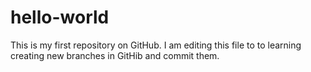 # hello-world
This is my first repository on GitHub. 
I am editing this file to to learning creating new branches in GitHib and commit them.
